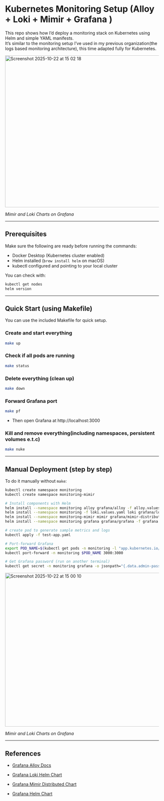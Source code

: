 # Kubernetes Monitoring Setup (Alloy + Loki + Mimir + Grafana )

This repo shows how I’d deploy a monitoring stack on Kubernetes using Helm and simple YAML manifests.  
It’s similar to the monitoring setup I’ve used in my previous organization(the logs based monitoring architecture), this time adapted fully for Kubernetes.

<img width="1492" height="497" alt="Screenshot 2025-10-22 at 15 02 18" src="https://github.com/user-attachments/assets/094fd04b-7616-491c-97db-8f8fb0acf4fd" />

_Mimir and Loki Charts on Grafana_

---

## Prerequisites

Make sure the following are ready before running the commands:

- Docker Desktop (Kubernetes cluster enabled)
- Helm installed (`brew install helm` on macOS)
- kubectl configured and pointing to your local cluster

You can check with:

```bash
kubectl get nodes
helm version
```

---

## Quick Start (using Makefile)

You can use the included Makefile for quick setup.

### Create and start everything

```bash
make up
```

### Check if all pods are running

```bash
make status
```

### Delete everything (clean up)

```bash
make down
```

### Forward Grafana port

```bash
make pf
```

- Then open Grafana at http://localhost:3000

### Kill and remove everything(including namespaces, persistent volumes e.t.c)

```bash
make nuke
```

---

## Manual Deployment (step by step)

To do it manually without `make`:

```bash
kubectl create namespace monitoring
kubectl create namespace monitoring-mimir

# Install components with Helm
helm install --namespace monitoring alloy grafana/alloy -f alloy.values.yaml
helm install --namespace monitoring -f loki.values.yaml loki grafana/loki
helm install --namespace monitoring-mimir mimir grafana/mimir-distributed
helm install --namespace monitoring grafana grafana/grafana -f grafana.values.yaml

# create pod to generate sample metrics and logs
kubectl apply -f test-app.yaml

# Port-forward Grafana
export POD_NAME=$(kubectl get pods -n monitoring -l "app.kubernetes.io/name=grafana" -o jsonpath="{.items[0].metadata.name}")
kubectl port-forward -n monitoring $POD_NAME 3000:3000

# Get Grafana password (run on another terminal)
kubectl get secret -n monitoring grafana -o jsonpath="{.data.admin-password}" | base64 --decode; echo
```

<img width="3294" height="503" alt="Screenshot 2025-10-22 at 15 00 10" src="https://github.com/user-attachments/assets/485af7e4-37f5-4f0c-8843-a0487edebaf2" />

_Mimir and Loki Charts on Grafana_

---

## References

- [Grafana Alloy Docs](https://grafana.com/docs/alloy/latest/set-up/install/kubernetes/)

- [Grafana Loki Helm Chart](https://grafana.com/docs/loki/latest/setup/install/helm/install-microservices/)

- [Grafana Mimir Distributed Chart](https://grafana.com/docs/helm-charts/mimir-distributed/latest/get-started-helm-charts/)

- [Grafana Helm Chart](https://grafana.com/docs/grafana/latest/setup-grafana/installation/helm/)
